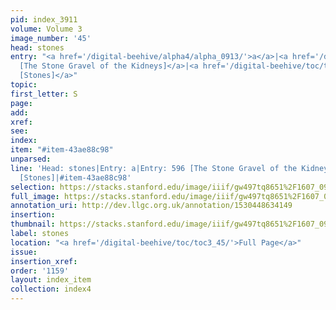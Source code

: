 ```yaml
---
pid: index_3911
volume: Volume 3
image_number: '45'
head: stones
entry: "<a href='/digital-beehive/alpha4/alpha_0913/'>a</a>|<a href='/digital-beehive/toc/toc2_136/'>596
  [The Stone Gravel of the Kidneys]</a>|<a href='/digital-beehive/toc/toc2_377/'>2116
  [Stones]</a>"
topic: 
first_letter: S
page: 
add: 
xref: 
see: 
index: 
item: "#item-43ae88c98"
unparsed: 
line: 'Head: stones|Entry: a|Entry: 596 [The Stone Gravel of the Kidneys]|Entry: 2116
  [Stones]|#item-43ae88c98'
selection: https://stacks.stanford.edu/image/iiif/gw497tq8651%2F1607_0988/202,3333,655,109/full/0/default.jpg
full_image: https://stacks.stanford.edu/image/iiif/gw497tq8651%2F1607_0988/full/full/0/default.jpg
annotation_uri: http://dev.llgc.org.uk/annotation/1530448634149
insertion: 
thumbnail: https://stacks.stanford.edu/image/iiif/gw497tq8651%2F1607_0988/202,3333,655,109/150,/0/default.jpg
label: stones
location: "<a href='/digital-beehive/toc/toc3_45/'>Full Page</a>"
issue: 
insertion_xref: 
order: '1159'
layout: index_item
collection: index4
---
```

